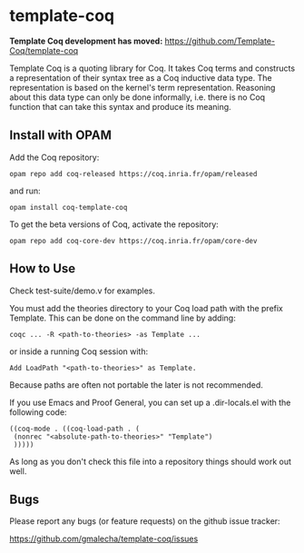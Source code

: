 template-coq
============

**Template Coq development has moved:** https://github.com/Template-Coq/template-coq

Template Coq is a quoting library for Coq. It takes Coq terms and constructs a representation of their syntax tree as a Coq inductive data type.
The representation is based on the kernel's term representation. Reasoning about this data type can only be done informally, i.e. there is no Coq function that can take this syntax and produce its meaning.

Install with OPAM
-----------------
Add the Coq repository:

    opam repo add coq-released https://coq.inria.fr/opam/released

and run:

    opam install coq-template-coq

To get the beta versions of Coq, activate the repository:

    opam repo add coq-core-dev https://coq.inria.fr/opam/core-dev

How to Use
----------

Check test-suite/demo.v for examples.

You must add the theories directory to your Coq load path with the prefix
Template. This can be done on the command line by adding:
```
coqc ... -R <path-to-theories> -as Template ...
```
or inside a running Coq session with:

```
Add LoadPath "<path-to-theories>" as Template.
```

Because paths are often not portable the later is not recommended.

If you use Emacs and Proof General, you can set up a .dir-locals.el with the
following code:
```
((coq-mode . ((coq-load-path . (
 (nonrec "<absolute-path-to-theories>" "Template")
 )))))
```
As long as you don't check this file into a repository things should work out
well.

Bugs
----

Please report any bugs (or feature requests) on the github issue tracker:

   https://github.com/gmalecha/template-coq/issues
